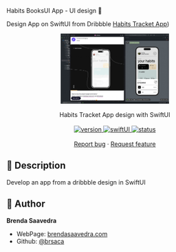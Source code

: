 Habits BooksUI App - UI design 👋

Design App on SwiftUI from Dribbble [Habits Tracket App]([https://dribbble.com/shots/20954526-Habit-tracker-app))
<p align="center">
<a href="#">
<img src="images/HabitsUI.gif" align="center" width=50%> 
</a> 
<br><br>
     Habits Tracket App design with SwiftUI
    <br><br>
  <a href="#">
    <img alt="version" src="https://img.shields.io/badge/Version-v1.0-red.svg" />
  </a>
  <a href="#">
    <img alt="swiftUI" src="https://img.shields.io/badge/SwiftUI-17-blue.svg" />
  </a>
  <a href="#">
    <img alt="status" src="https://img.shields.io/badge/status-inprogress-yellow.svg" />
  </a>
  <br>
    <br>
    <a href="https://github.com/brsaca/HabitsUI/issues/new">Report bug</a>
    ·
    <a href="https://github.com/brsaca/HabitsUI/issues/new">Request feature</a>
</p>

## 📝 Description
Develop an app from a dribbble design in SwiftUI

## 👤 Author

**Brenda Saavedra**

- WebPage: [brendasaavedra.com](http://brendasaavedra.com)
- Github: [@brsaca](https://github.com/brsaca/)
